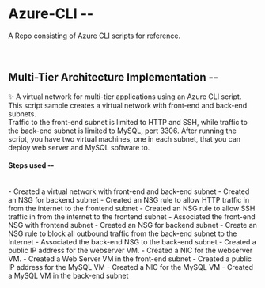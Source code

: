 # Azure-CLI -- 
A Repo consisting of Azure CLI scripts for reference.
<br>
<br>
<br>
## Multi-Tier Architecture Implementation --
✨ A virtual network for multi-tier applications using an Azure CLI script.
<br>
This script sample creates a virtual network with front-end and back-end subnets. <br>Traffic to the front-end subnet is limited to HTTP and SSH, while traffic to the back-end subnet is limited to MySQL, port 3306. After running the script, you have two virtual machines, one in each subnet, that you can deploy web server and MySQL software to.
#### Steps used --
<br>
    - Created a virtual network with front-end and back-end subnet
    - Created an NSG for backend subnet
    - Created an NSG rule to allow HTTP traffic in from the internet to the frontend subnet
    - Created an NSG rule to allow SSH traffic in from the internet to the frontend subnet
    - Associated the front-end NSG with frontend subnet
    - Created an NSG for backend subnet
    - Create an NSG rule to block all outbound traffic from the back-end subnet to the Internet
    - Associated the back-end NSG to the back-end subnet
    - Created a public IP address for the webserver VM.
    - Created a NIC for the webserver VM.
    - Created a Web Server VM in the front-end subnet
    - Created a public IP address for the MySQL VM
    - Created a NIC for the MySQL VM
    - Created a MySQL VM in the back-end subnet
